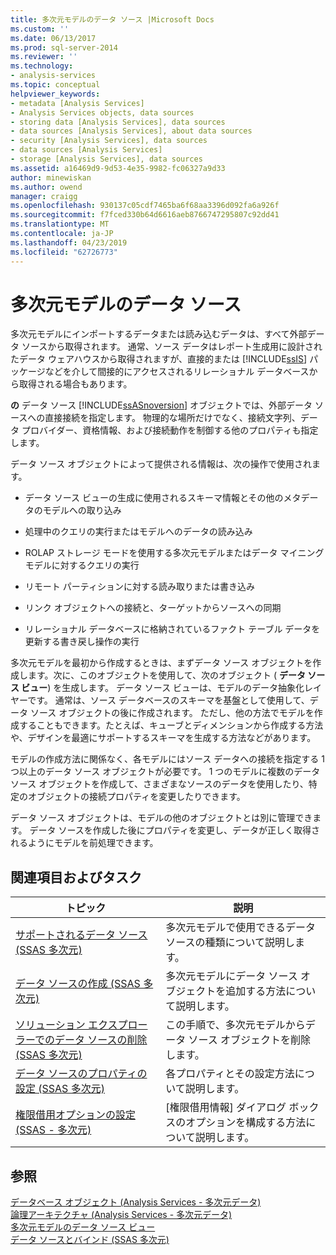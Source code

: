 ```yaml
---
title: 多次元モデルのデータ ソース |Microsoft Docs
ms.custom: ''
ms.date: 06/13/2017
ms.prod: sql-server-2014
ms.reviewer: ''
ms.technology:
- analysis-services
ms.topic: conceptual
helpviewer_keywords:
- metadata [Analysis Services]
- Analysis Services objects, data sources
- storing data [Analysis Services], data sources
- data sources [Analysis Services], about data sources
- security [Analysis Services], data sources
- data sources [Analysis Services]
- storage [Analysis Services], data sources
ms.assetid: a16469d9-9d53-4e35-9982-fc06327a9d33
author: minewiskan
ms.author: owend
manager: craigg
ms.openlocfilehash: 930137c05cdf7465ba6f68aa3396d092fa6a926f
ms.sourcegitcommit: f7fced330b64d6616aeb8766747295807c92dd41
ms.translationtype: MT
ms.contentlocale: ja-JP
ms.lasthandoff: 04/23/2019
ms.locfileid: "62726773"
---
```

# <a name="data-sources-in-multidimensional-models"></a>多次元モデルのデータ ソース
  多次元モデルにインポートするデータまたは読み込むデータは、すべて外部データ ソースから取得されます。 通常、ソース データはレポート生成用に設計されたデータ ウェアハウスから取得されますが、直接的または [!INCLUDE[ssIS](../../includes/ssis-md.md)] パッケージなどを介して間接的にアクセスされるリレーショナル データベースから取得される場合もあります。  
  
 **の** データ ソース [!INCLUDE[ssASnoversion](../../includes/ssasnoversion-md.md)] オブジェクトでは、外部データ ソースへの直接接続を指定します。 物理的な場所だけでなく、接続文字列、データ プロバイダー、資格情報、および接続動作を制御する他のプロパティも指定します。  
  
 データ ソース オブジェクトによって提供される情報は、次の操作で使用されます。  
  
-   データ ソース ビューの生成に使用されるスキーマ情報とその他のメタデータのモデルへの取り込み  
  
-   処理中のクエリの実行またはモデルへのデータの読み込み  
  
-   ROLAP ストレージ モードを使用する多次元モデルまたはデータ マイニング モデルに対するクエリの実行  
  
-   リモート パーティションに対する読み取りまたは書き込み  
  
-   リンク オブジェクトへの接続と、ターゲットからソースへの同期  
  
-   リレーショナル データベースに格納されているファクト テーブル データを更新する書き戻し操作の実行  
  
 多次元モデルを最初から作成するときは、まずデータ ソース オブジェクトを作成します。次に、このオブジェクトを使用して、次のオブジェクト ( **データ ソース ビュー**) を生成します。 データ ソース ビューは、モデルのデータ抽象化レイヤーです。 通常は、ソース データベースのスキーマを基盤として使用して、データ ソース オブジェクトの後に作成されます。 ただし、他の方法でモデルを作成することもできます。たとえば、キューブとディメンションから作成する方法や、デザインを最適にサポートするスキーマを生成する方法などがあります。  
  
 モデルの作成方法に関係なく、各モデルにはソース データへの接続を指定する 1 つ以上のデータ ソース オブジェクトが必要です。 1 つのモデルに複数のデータ ソース オブジェクトを作成して、さまざまなソースのデータを使用したり、特定のオブジェクトの接続プロパティを変更したりできます。  
  
 データ ソース オブジェクトは、モデルの他のオブジェクトとは別に管理できます。 データ ソースを作成した後にプロパティを変更し、データが正しく取得されるようにモデルを前処理できます。  
  
## <a name="related-topics-and-tasks"></a>関連項目およびタスク  
  
|トピック|説明|  
|-----------|-----------------|  
|[サポートされるデータ ソース&#40;SSAS 多次元&#41;](supported-data-sources-ssas-multidimensional.md)|多次元モデルで使用できるデータ ソースの種類について説明します。|  
|[データ ソースの作成 &#40;SSAS 多次元&#41;](create-a-data-source-ssas-multidimensional.md)|多次元モデルにデータ ソース オブジェクトを追加する方法について説明します。|  
|[ソリューション エクスプローラーでのデータ ソースの削除 &#40;SSAS 多次元&#41;](delete-a-data-source-in-solution-explorer-ssas-multidimensional.md)|この手順で、多次元モデルからデータ ソース オブジェクトを削除します。|  
|[データ ソースのプロパティの設定 &#40;SSAS 多次元&#41;](set-data-source-properties-ssas-multidimensional.md)|各プロパティとその設定方法について説明します。|  
|[権限借用オプションの設定 &#40;SSAS - 多次元&#41;](set-impersonation-options-ssas-multidimensional.md)|[権限借用情報] ダイアログ ボックスのオプションを構成する方法について説明します。|  
  
## <a name="see-also"></a>参照  
 [データベース オブジェクト &#40;Analysis Services - 多次元データ&#41;](olap-logical/database-objects-analysis-services-multidimensional-data.md)   
 [論理アーキテクチャ &#40;Analysis Services - 多次元データ&#41;](olap-logical/understanding-microsoft-olap-logical-architecture.md)   
 [多次元モデルのデータ ソース ビュー](data-source-views-in-multidimensional-models.md)   
 [データ ソースとバインド &#40;SSAS 多次元&#41;](data-sources-and-bindings-ssas-multidimensional.md)  
  
  
